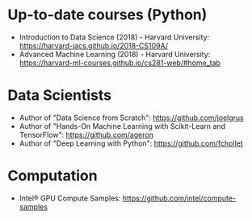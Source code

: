 # Up-to-date courses (Python)
- Introduction to Data Science (2018) - Harvard University: https://harvard-iacs.github.io/2018-CS109A/
- Advanced Machine Learning (2018) - Harvard University: https://harvard-ml-courses.github.io/cs281-web/#home_tab

# Data Scientists
- Author of "Data Science from Scratch": https://github.com/joelgrus
- Author of "Hands-On Machine Learning with Scikit-Learn and TensorFlow": https://github.com/ageron
- Author of "Deep Learning with Python": https://github.com/fchollet

# Computation 
- Intel® GPU Compute Samples: https://github.com/intel/compute-samples
